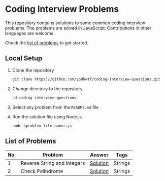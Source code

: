 # Coding Interview Problems

This repository contains solutions to some common coding interview problems. The problems are solved in JavaScript. Contributions in other languages are welcome.

Check the [list of problems](#list-of-problems) to get started.

## Local Setup

1. Clone the repository

   ```bash
   git clone https://github.com/yodkwtf/coding-interview-questions.git
   ```

2. Change directory to the repository

   ```bash
   cd coding-interview-questions
   ```

3. Select any problem from the `README.md` file

4. Run the solution file using Node.js

   ```bash
   node <problem-file-name>.js
   ```

## List of Problems

| No. | Problem                     | Answer                                                         | Tags    |
| --- | --------------------------- | -------------------------------------------------------------- | ------- |
| 1   | Reverse String and Integers | [Solution](./problems/01-reverse-string-and-integers/index.js) | Strings |
| 2   | Check Palindrome            | [Solution](./problems/02-palindrome/index.js)                  | Strings |
